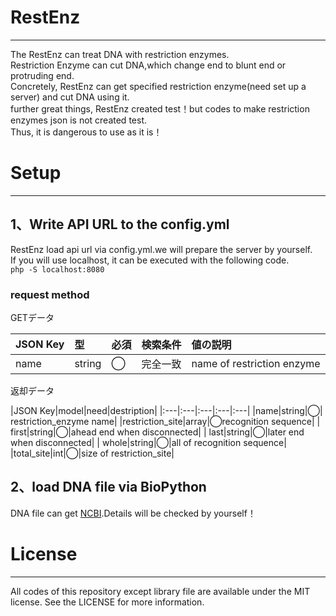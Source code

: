RestEnz  
====  
***  
The RestEnz can treat DNA with restriction enzymes.  
Restriction Enzyme can cut DNA,which change end to blunt end or protruding end.  
Concretely, RestEnz can get specified restriction enzyme(need set up a server) and cut DNA using it.  
further great things, RestEnz created test！but codes to make restriction enzymes json is not created test.  
Thus, it is dangerous to use as it is！  
  
  
  
Setup  
====  
***  
## 1、Write API URL to the config.yml  
  
RestEnz load api url via config.yml.we will prepare the server by yourself.  
If you will use localhost, it can be executed with the following code.  
`php -S localhost:8080`  

### request method  
GETデータ  
  
|JSON Key|型|必須|検索条件|値の説明|
|:---|:---|:---|:---|:---|
|name|string|◯|完全一致|name of restriction enzyme|
  
返却データ  
  
|JSON Key|model|need|destription|
|:---|:---|:---|:---|:---| 
|name|string|◯| restriction_enzyme name|
|restriction_site|array|◯recognition sequence|
|  first|string|◯|ahead end when disconnected|
|  last|string|◯|later end when disconnected|
|  whole|string|◯|all of recognition sequence|
|total_site|int|◯|size of restriction_site|
  
## 2、load DNA file via BioPython  
DNA file can get [NCBI](https://www.ncbi.nlm.nih.gov).Details will be checked by yourself！  
  
  
License  
=====  
***  
All codes of this repository except library file are available under the MIT license. See the LICENSE for more information.
